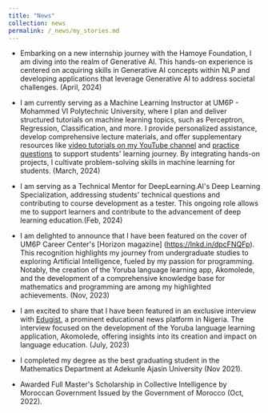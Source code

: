 ```yaml
---
title: "News"
collection: news
permalink: /_news/my_stories.md
---
```


- Embarking on a new internship journey with the Hamoye Foundation, I am diving into the realm of Generative AI. This hands-on experience is centered on acquiring skills in Generative AI concepts within NLP and developing applications that leverage Generative AI to address societal challenges. (April, 2024)

- I am currently serving as a Machine Learning Instructor at UM6P - Mohammed VI Polytechnic University, where I plan and deliver structured tutorials on machine learning topics, such as Perceptron, Regression, Classification, and more. I provide personalized assistance, develop comprehensive lecture materials, and offer supplementary resources like [video tutorials on my YouTube channel](www.youtube.com/aljebraschool) and [practice questions](www.gitube.com/aljebraschool) to support students' learning journey. By integrating hands-on projects, I cultivate problem-solving skills in machine learning for students. (March, 2024)

- I am serving as a Technical Mentor for DeepLearning.AI's Deep Learning Specialization, addressing students' technical questions and contributing to course development as a tester. This ongoing role allows me to support learners and contribute to the advancement of deep learning education.(Feb, 2024)

- I am delighted to announce that I have been featured on the cover of UM6P Career Center's [Horizon magazine] (https://lnkd.in/dpcFNQFp). This recognition highlights my journey from undergraduate studies to exploring Artificial Intelligence, fueled by my passion for programming. Notably, the creation of the Yoruba language learning app, Akomolede, and the development of a comprehensive knowledge base for mathematics and programming are among my highlighted achievements. (Nov, 2023)

- I am excited to share that I have been featured in an exclusive interview with [Edugist](https://edugist.org/i-have-always-had-a-deep-interest-in-creating-tools-ibidunni/), a prominent educational news platform in Nigeria. The interview focused on the development of the Yoruba language learning application, Akomolede, offering insights into its creation and impact on language education. (July, 2023)

- I completed my degree as the best graduating student in the Mathematics Department at Adekunle Ajasin University (Nov 2021).


- Awarded Full Master's Scholarship in Collective Intelligence by Moroccan Government Issued by the Government of Morocco (Oct, 2022).
